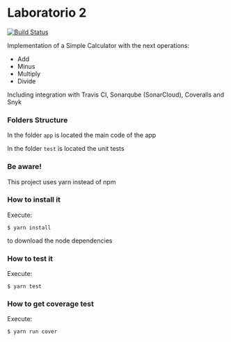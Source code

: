 # Laboratorio 2

[![Build Status](https://app.travis-ci.com/diegopovalz/lab22022.svg?branch=main)](https://app.travis-ci.com/diegopovalz/lab22022)

Implementation of a Simple Calculator with the next operations:

- Add
- Minus
- Multiply
- Divide

Including integration with Travis CI, Sonarqube (SonarCloud), Coveralls and Snyk

### Folders Structure

In the folder `app` is located the main code of the app

In the folder `test` is located the unit tests

### Be aware!

This project uses yarn instead of npm

### How to install it

Execute:

```shell
$ yarn install
```

to download the node dependencies

### How to test it

Execute:

```shell
$ yarn test
```

### How to get coverage test

Execute:

```shell
$ yarn run cover
```
